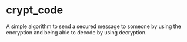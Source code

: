 # crypt_code
A simple algorithm to send a secured message to someone by using the encryption and being able to decode by using decryption. 
